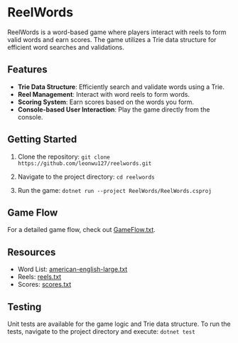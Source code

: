 # ReelWords

ReelWords is a word-based game where players interact with reels to form valid words and earn scores. The game utilizes a Trie data structure for efficient word searches and validations.

## Features

- **Trie Data Structure**: Efficiently search and validate words using a Trie.
- **Reel Management**: Interact with word reels to form words.
- **Scoring System**: Earn scores based on the words you form.
- **Console-based User Interaction**: Play the game directly from the console.

## Getting Started

1. Clone the repository:
`git clone https://github.com/leonwu127/reelwords.git`

2. Navigate to the project directory:
`cd reelwords`

3. Run the game:
`dotnet run --project ReelWords/ReelWords.csproj`

## Game Flow

For a detailed game flow, check out [GameFlow.txt](https://github.com/leonwu127/reelwords/blob/master/ReelWords/GameFlow.txt).

## Resources

- Word List: [american-english-large.txt](https://github.com/leonwu127/reelwords/blob/master/ReelWords/Resources/american-english-large.txt)
- Reels: [reels.txt](https://github.com/leonwu127/reelwords/blob/master/ReelWords/Resources/reels.txt)
- Scores: [scores.txt](https://github.com/leonwu127/reelwords/blob/master/ReelWords/Resources/scores.txt)

## Testing

Unit tests are available for the game logic and Trie data structure. To run the tests, navigate to the project directory and execute:
`dotnet test`

